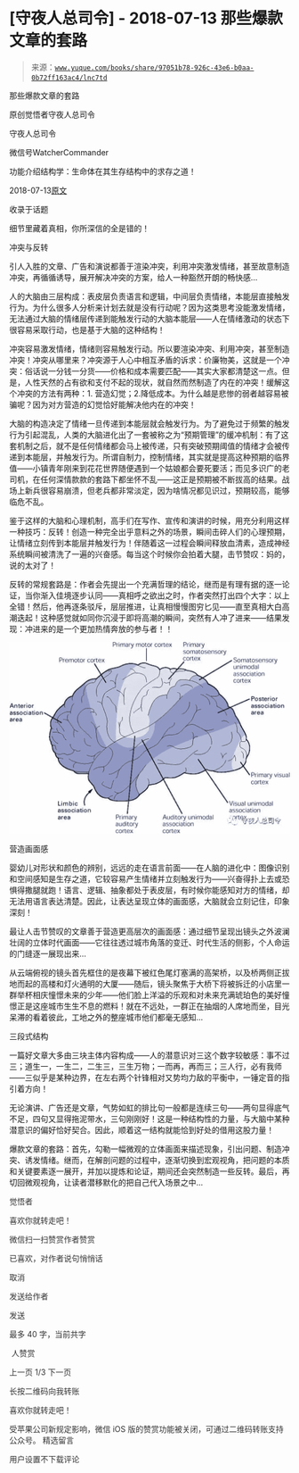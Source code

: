 # [守夜人总司令] - 2018-07-13 那些爆款文章的套路

> 来源：[`www.yuque.com/books/share/97051b78-926c-43e6-b0aa-0b72ff163ac4/lnc7td`](https://www.yuque.com/books/share/97051b78-926c-43e6-b0aa-0b72ff163ac4/lnc7td)



那些爆款文章的套路 

原创觉悟者守夜人总司令 

守夜人总司令 

微信号WatcherCommander 

功能介绍结构学：生命体在其生存结构中的求存之道！ 

2018-07-13[原文](https://mp.weixin.qq.com/s?__biz=MzAxNDk1NjI2Mw==&mid=2247483792&idx=1&sn=aad67ba1785c2f2ea2131b80820edc42&chksm=9b8a2218acfdab0e4175f4ffe882793f423afbf3f619309e6ee9e7f86b6f2760ea844c47308f&scene=27#wechat_redirect&cpage=514) 

收录于话题 

细节里藏着真相，你所深信的全是错的！ 

冲突与反转 

引人入胜的文章、广告和演说都善于渲染冲突，利用冲突激发情绪，甚至故意制造冲突，再循循诱导，展开解决冲突的方案，给人一种豁然开朗的畅快感… 

人的大脑由三层构成：表皮层负责语言和逻辑，中间层负责情绪，本能层直接触发行为。为什么很多人分析来计划去就是没有行动呢？因为这类思考没能激发情绪，无法通过大脑的情绪层传递到能触发行动的大脑本能层——人在情绪激动的状态下很容易采取行动，也是基于大脑的这种结构！ 

冲突容易激发情绪，情绪则容易触发行动。所以要渲染冲突、利用冲突，甚至制造冲突！冲突从哪里来？冲突源于人心中相互矛盾的诉求：价廉物美，这就是一个冲突：俗话说一分钱一分货——价格和成本需要匹配——其实大家都清楚这一点。但是，人性天然的占有欲和支付不起的现状，就自然而然制造了内在的冲突！缓解这个冲突的方法有两种：1\. 营造幻觉；2.降低成本。为什么越是悲惨的弱者越容易被骗呢？因为对方营造的幻觉恰好能解决他内在的冲突！ 

大脑的构造决定了情绪一旦传递到本能层就会触发行为。为了避免过于频繁的触发行为引起混乱，人类的大脑进化出了一套被称之为“预期管理”的缓冲机制：有了这套机制之后，就不是任何情绪都会马上被传递，只有突破预期阈值的情绪才会被传递到本能层，并触发行为。所谓自制力，控制情绪，其实就是提高这种预期的临界值——小镇青年刚来到花花世界随便遇到一个姑娘都会要死要活；而见多识广的老司机，在任何深情款款的套路下都坐怀不乱——这正是预期被不断拔高的结果。战场上新兵很容易崩溃，但老兵都非常淡定，因为啥情况都见识过，预期较高，能够临危不乱。 

鉴于这样的大脑和心理机制，高手们在写作、宣传和演讲的时候，用充分利用这样一种技巧：反转！创造一种完全出乎意料之外的场景，瞬间击碎人们的心理预期，让情绪立刻传到本能层并触发行为！伴随着这一过程会瞬间释放血清素，造成神经系统瞬间被清洗了一遍的兴奋感。每当这个时候你会拍着大腿，击节赞叹：妈的，说的太对了！ 

反转的常规套路是：作者会先提出一个充满哲理的结论，继而是有理有据的逐一论证，当你渐入佳境逐步认同——真相呼之欲出之时，作者突然打出四个大字：以上全错！然后，他再逐条驳斥，层层推进，让真相慢慢图穷匕见——直至真相大白高潮迭起！这种感觉就如同你沉浸于即将高潮的瞬间，突然有人冲了进来——结果发现：冲进来的是一个更加热情奔放的参与者！！ 

<ne-card data-card-name="image" data-card-type="inline" id="fiWeP" data-event-boundary="card" style="color: rgb(51, 51, 51);">![](img/05843544014dc314415c6060a2e8261c.png)  

营造画面感 

婴幼儿对形状和颜色的辨别，远远的走在语言前面——在人脑的进化中：图像识别和空间感知是生存之道，它较容易产生情绪并立刻触发行为——兴奋得扑上去或恐惧得撒腿就跑！语言、逻辑、抽象都处于表皮层，有时候你能感知对方的情绪，却无法用语言表达清楚。因此，让表达呈现立体的画面感，大脑就会立刻记住，印象深刻！ 

最让人击节赞叹的文章善于营造更高层次的画面感：通过细节呈现出镜头之外波澜壮阔的立体时代画面——它往往透过城市角落的变迁、时代生活的侧影，个人命运的门缝逐一展现出来… 

从云端俯视的镜头首先框住的是夜幕下被红色尾灯塞满的高架桥，以及桥两侧正拔地而起的高楼和灯火通明的大厦——随后，镜头聚焦于大桥下将被拆迁的小店里一群举杯相庆憧憬未来的少年——他们脸上洋溢的乐观和对未来充满琥珀色的美好憧憬正是这座城市生生不息的燃料！就在不远处，一群正在抽烟的人席地而坐，目光呆滞的看着彼此，工地之外的整座城市他们都毫无感知… 

三段式结构 

一篇好文章大多由三块主体内容构成——人的潜意识对三这个数字较敏感：事不过三；道生一，一生二，二生三，三生万物；一而再，再而三；三人行，必有我师——三似乎是某种边界，在左右两个针锋相对又势均力敌的平衡中，一锤定音的指引着方向！ 

无论演讲、广告还是文章，气势如虹的排比句一般都是连续三句——两句显得底气不足，四句又显得拖泥带水，三句刚刚好！这是一种结构性的力量，与大脑中某种潜意识的偏好恰好契合。因此，顺着这一结构就能恰到好处的借用这股力量！ 

爆款文章的套路：首先，勾勒一幅微观的立体画面来描述现象，引出问题、制造冲突、诱发情绪。继而，在解剖问题的过程中，逐渐切换到宏观视角，把问题的本质和关键要素逐一展开，并加以提炼和论证，期间还会突然制造一些反转。最后，再切回微观视角，让读者潜移默化的把自己代入场景之中…  

<ne-card data-card-name="image" data-card-type="inline" id="FZZeg" data-event-boundary="card" style="color: rgb(51, 51, 51);">

觉悟者 

喜欢你就转走吧！ 

微信扫一扫赞赏作者赞赏 

已喜欢，对作者说句悄悄话 

取消 

发送给作者 

发送 

最多 40 字，当前共字 

 人赞赏 

上一页 1/3 下一页 

长按二维码向我转账 

喜欢你就转走吧！ 

受苹果公司新规定影响，微信 iOS 版的赞赏功能被关闭，可通过二维码转账支持公众号。 <ne-h3 id="zW2Eq" data-lake-id="zW2Eq"><ne-heading-ext><ne-heading-anchor></ne-heading-anchor><ne-heading-fold></ne-heading-fold></ne-heading-ext><ne-heading-content>精选留言</ne-heading-content></ne-h3> 

用户设置不下载评论</ne-card></ne-card>